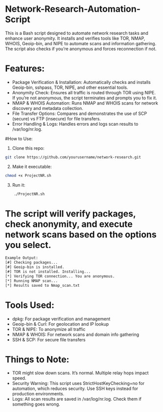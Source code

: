 # Network-Research-Automation-Script

This is a Bash script designed to automate network research tasks and enhance user anonymity. It installs and verifies tools like TOR, NMAP, WHOIS, Geoip-bin, and NIPE to automate scans and information gathering. The script also checks if you’re anonymous and forces reconnection if not.

# Features:
- Package Verification & Installation: Automatically checks and installs Geoip-bin, sshpass, TOR, NIPE, and other essential tools.
- Anonymity Check: Ensures all traffic is routed through TOR using NIPE. If you’re not anonymous, the script terminates and prompts you to fix it.
- NMAP & WHOIS Automation: Runs NMAP and WHOIS scans for network discovery and metadata collection.
- File Transfer Options: Compares and demonstrates the use of SCP (secure) vs FTP (insecure) for file transfers.
- Error Handling & Logs: Handles errors and logs scan results to /var/log/nr.log.

#How to Use:
1. Clone this repo:
```bash
git clone https://github.com/yourusername/network-research.git
```
2. Make it executable:
```bash
chmod +x ProjectNR.sh
```
3. Run it:
```bash
    ./ProjectNR.sh
```

# The script will verify packages, check anonymity, and execute network scans based on the options you select.
```bash
Example Output:
[#] Checking packages...
[#] Geoip-bin is installed.
[#] TOR is not installed. Installing...
[*] Verifying TOR connection... You are anonymous.
[*] Running NMAP scan...
[*] Results saved to Nmap_scan.txt
```

# Tools Used:

- dpkg: For package verification and management
- Geoip-bin & Curl: For geolocation and IP lookup
- TOR & NIPE: To anonymize all traffic
- NMAP & WHOIS: For network scans and domain info gathering
- SSH & SCP: For secure file transfers

# Things to Note:
- TOR might slow down scans. It’s normal. Multiple relay hops impact speed.
- Security Warning: This script uses StrictHostKeyChecking=no for automation, which reduces security. Use SSH keys instead for production environments.
- Logs: All scan results are saved in /var/log/nr.log. Check them if something goes wrong.
